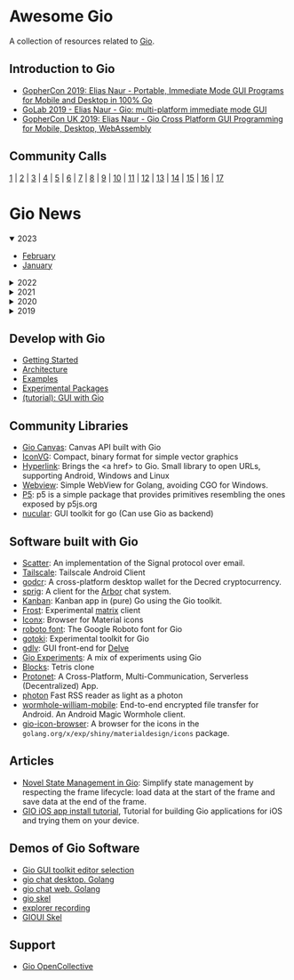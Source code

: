 # Awesome Gio

A collection of resources related to [Gio](https://gioui.org/).

## Introduction to Gio
* [GopherCon 2019: Elias Naur - Portable, Immediate Mode GUI Programs for Mobile and Desktop in 100% Go](https://www.youtube.com/watch?v=9D6eWP4peYM)
* [GoLab 2019 - Elias Naur - Gio: multi-platform immediate mode GUI](https://www.youtube.com/watch?v=DJLpRDSVxbc)
* [GopherCon UK 2019: Elias Naur - Gio Cross Platform GUI Programming for Mobile, Desktop, WebAssembly](https://www.youtube.com/watch?v=PxnL3-Sex3o)

## Community Calls
[1](https://www.youtube.com/watch?v=4qiHYE81nIE) |
[2](https://www.youtube.com/watch?v=zC-qffC7sz8) |
[3](https://www.youtube.com/watch?v=iD1ckwkqMuI) |
[4](https://www.youtube.com/watch?v=-LIbXfuzfS0) |
[5](https://www.youtube.com/watch?v=qK7eoSTckLg) |
[6](https://www.youtube.com/watch?v=X3-F22PWqKc) |
[7](https://www.youtube.com/watch?v=qVNucOG6gqM) |
[8](https://www.youtube.com/watch?v=DPhkfAJFDoI) |
[9](https://www.youtube.com/watch?v=fokSSaz3mbs) |
[10](https://www.youtube.com/watch?v=grLXZiTNBm8) |
[11](https://www.youtube.com/watch?v=HC4Cg78l-9U) |
[12](https://www.youtube.com/watch?v=tfVeijp_Btc) |
[13](https://www.youtube.com/watch?v=iwF0ntmC-g8) |
[14](https://www.youtube.com/watch?v=vbq865xTt-c) |
[15](https://www.youtube.com/watch?v=FOY4vhUoikU) |
[16](https://www.youtube.com/watch?v=qeAB5W2atKY) |
[17](https://www.youtube.com/watch?v=1g5bKeTouX4)

# Gio News

<details open>
<summary>2023</summary>

* [February](https://gioui.org/news/2023-02)
* [January](https://gioui.org/news/2023-01)
</details>

<details>
<summary>2022</summary>

* [December](https://gioui.org/news/2022-12)
* [November](https://gioui.org/news/2022-11)
* [October](https://gioui.org/news/2022-10)
* [September](https://gioui.org/news/2022-09)
* [August](https://gioui.org/news/2022-08)
* [July](https://gioui.org/news/2022-07)
* [June](https://gioui.org/news/2022-06)
* [May](https://lists.sr.ht/~eliasnaur/gio/%3CCAFcc3FSPjM%3DKcEa2AmR6qkQP-YMVsR-huerDkwwT0ZXoJ7gshQ%40mail.gmail.com%3E)
* [April](https://lists.sr.ht/~eliasnaur/gio/%3CCAFcc3FQo1q%2BcBd3Y6H_e%3DRvodcHnNW8Je6FHz4vqsQ7Nu1Oghg%40mail.gmail.com%3E)
* [March](https://lists.sr.ht/~eliasnaur/gio/%3CCAFcc3FSwzPb5BvoLK4sUgRFvUMcBk1_h3RqbmHVWceCRFLYs9Q%40mail.gmail.com%3E)
* [February](https://lists.sr.ht/~eliasnaur/gio/%3CCAFcc3FQPxxZOFFT-66s8eT5KM5%2BBAX4Wf-QwsK4h79X%2BAwBFCA%40mail.gmail.com%3E)
* [January + 0.5*February](https://lists.sr.ht/~eliasnaur/gio/%3CCAFcc3FSWbqzHkWpzsOBLD9J3GmDgD5S6wO6ZqVoRKLq41GkObQ%40mail.gmail.com%3E)
</details>

<details>
<summary>2021</summary>

* [December](https://lists.sr.ht/~eliasnaur/gio/%3CCAFcc3FR0ELue8DRipJS_Cq_QcBkS4r%2Bm0ZVqfuRQxEKpetPssg%40mail.gmail.com%3E)
* [November](https://lists.sr.ht/~eliasnaur/gio/%3CCAFcc3FTTjYQew%2BHXzOF-OoABrS47MK8Sf_qDFedubwjEbibbig%40mail.gmail.com%3E)
* [October](https://lists.sr.ht/~eliasnaur/gio/%3CCAFcc3FRcn-3TJ3N0JTSBfv1F61WJSSmjbmN5mwvRX98ChghVqA%40mail.gmail.com%3E)
* [September](https://lists.sr.ht/~eliasnaur/gio/%3CCAFcc3FQOmXb8i%3DvAZA3emTw%2BDUn5YJO4WUQQeVFzVY-zfGcgXg%40mail.gmail.com%3E)
* [August](https://lists.sr.ht/~eliasnaur/gio/%3CCAFcc3FQHP6EkPF-6Csorv6ZQHc_TbeVr7BtbzLXK%3DjpY3_OHqg%40mail.gmail.com%3E)
* [July](https://lists.sr.ht/~eliasnaur/gio/%3CCAFcc3FQF-z258qsHJko1WLhtK3P1Vp_5uAjHibfyMY60ULW1vw%40mail.gmail.com%3E)
* [June](https://lists.sr.ht/~eliasnaur/gio/%3CCAFcc3FRPnW9X6vTQLbadsdKOCwb1HM5yd3M8%2BLcAs7wubAET0A%40mail.gmail.com%3E)
* [May](https://lists.sr.ht/~eliasnaur/gio/%3CCAFcc3FTyqMKofES7L3kC-OjhkqkgVtbHsN4TMb6fws%3DOUKACAA%40mail.gmail.com%3E)
* [0.7*April](https://lists.sr.ht/~eliasnaur/gio/%3CCAFcc3FTTjuwpgvDtH8OxJ4bRP3x8-M9pLcA73_skWeJK4GTqog%40mail.gmail.com%3E)
* [(March + 0.3*April)](https://lists.sr.ht/~eliasnaur/gio/%3CCAFcc3FQcXKpmbvOodi5VE6MnwDRHdGs0KpDmjLjFgwetY7KeUw%40mail.gmail.com%3E)
* [February](https://lists.sr.ht/~eliasnaur/gio/%3CCAFcc3FTw42ZiMtrb-CeEyKcK%3DfqRFPu4ABydsQ93_Bi%2BXU%3DJqA%40mail.gmail.com%3E)
* [January](https://lists.sr.ht/~eliasnaur/gio/%3CCAFcc3FTeOFa%3D%3D9CuuRFBpHLVS8VDUJeggvsq3EpXHvmgq1zc3Q%40mail.gmail.com%3E)
</details>

<details>
<summary>2020</summary>

* [December](https://lists.sr.ht/~eliasnaur/gio/%3CCAFcc3FT9ckTfnMF4hjKim7o_q2u8-f_ZatmKyWO7%2BBUgpaTf4A%40mail.gmail.com%3E)
* [November](https://lists.sr.ht/~eliasnaur/gio/%3CCAFcc3FQKcL_-6AEK%3DQ7c-z_X29Tm_d4QpYWjdr2_P2P1HA2wFQ%40mail.gmail.com%3E)
* [October](https://lists.sr.ht/~eliasnaur/gio/%3CC6BDPG4TNM10.2GO1LJH3EF83E%40vendetta%3E)
* [August](https://lists.sr.ht/~eliasnaur/gio/%3CC4N9ZSRB761J.EGVHQQ5EHCJM%40themachine%3E)
* [July](https://lists.sr.ht/~eliasnaur/gio/%3CC3WYH51C7KE8.ZWWSUFA02DZY%40themachine%3E)
* [June](https://lists.sr.ht/~eliasnaur/gio/%3CC391UI3QW1VH.3IPCN4GELYV54%40themachine%3E)
* [May](https://lists.sr.ht/~eliasnaur/gio/%3CC2HUGIUUAE0K.7BXV54XYE05I%40themachine%3E)
* [April](https://lists.sr.ht/~eliasnaur/gio/%3CC1SDKC261IN4.3TN8HT3WHK1OK%40testmac%3E)
* [March](https://lists.sr.ht/~eliasnaur/gio/%3CC11X6PPMHM9C.1YULATSWV7AL0%40testmac%3E)
* [February](https://lists.sr.ht/~eliasnaur/gio/%3CC0CEVJ4DUL7J.3O0FATZ46ILQ6%40toolbox%3E)
* [January](https://lists.sr.ht/~eliasnaur/gio/%3CBZMX52GW66KW.PH0XPNFWMU3I%40testmac%3E)
</details>

<details>
<summary>2019</summary>

* [December](https://lists.sr.ht/~eliasnaur/gio/%3CBYWLTWTU8MFC.1OHQHYPX3TM5A%40testmac%3E)
* [November](https://lists.sr.ht/~eliasnaur/gio/%3CBY8SBB0RKDHU.1X0F4L2DGUBMB%40toolbox%3E)
* [October](https://lists.sr.ht/~eliasnaur/gio/%3CBXFS2E6WPR6G.2F1JS1VYEW3P9%40testmac%3E)
* [September](https://lists.sr.ht/~eliasnaur/gio/%3CBWQBMYQFDKDP.2B69M881AOXFX%40toolbox%3E)
* [August](https://lists.sr.ht/~eliasnaur/gio/%3CCAMAFT9VHD_8N92k1bKvR4ambpcnZD8WAqryKmtHR7kUNYgJoMw%40mail.gmail.com%3E)
</details>

## Develop with Gio
* [Getting Started](https://gioui.org/#getting-started)
* [Architecture](https://gioui.org/doc/architecture)
* [Examples](https://pkg.go.dev/gioui.org/example)
* [Experimental Packages](https://git.sr.ht/~whereswaldon/gio-x)
* [(tutorial): GUI with Gio](https://jonegil.github.io/gui-with-gio/)

## Community Libraries
* [Gio Canvas](https://github.com/ajstarks/giocanvas): Canvas API built with Gio
* [IconVG](https://github.com/reactivego/ivg): Compact, binary format for simple vector graphics
* [Hyperlink](https://github.com/inkeliz/giohyperlink): Brings the \<a href\> to Gio. Small library to open URLs, supporting Android, Windows and Linux
* [Webview](https://github.com/inkeliz/gowebview): Simple WebView for Golang, avoiding CGO for Windows.
* [P5](https://github.com/go-p5/p5): p5 is a simple package that provides primitives resembling the ones exposed by p5js.org
* [nucular](https://github.com/aarzilli/nucular): GUI toolkit for go (Can use Gio as backend)

## Software built with Gio
* [Scatter](https://scatter.im/): An implementation of the Signal protocol over email.
* [Tailscale](https://github.com/tailscale/tailscale-android): Tailscale Android Client
* [godcr](https://github.com/planetdecred/godcr): A cross-platform desktop wallet for the Decred cryptocurrency.
* [sprig](https://git.sr.ht/~whereswaldon/sprig): A client for the [Arbor](https://arbor.chat) chat system.
* [Kanban](https://git.sr.ht/~jackmordaunt/kanban): Kanban app in (pure) Go using the Gio toolkit.
* [Frost](https://git.sr.ht/~f4814n/frost): Experimental [matrix](https://matrix.org/) client
* [Iconx](https://git.sr.ht/~pierrec/giox/tree/main/item/cmd/iconx): Browser for Material icons
* [roboto font](https://git.sr.ht/~pierrec/roboto): The Google Roboto font for Gio
* [gotoki](https://git.sr.ht/~pierrec/gotoki): Experimental toolkit for Gio
* [gdlv](https://github.com/aarzilli/gdlv): GUI front-end for [Delve](https://github.com/go-delve/delve)
* [Gio Experiments](https://github.com/egonelbre/expgio): A mix of experiments using Gio
* [Blocks](https://github.com/pierrec/games): Tetris clone
* [Protonet](https://github.com/mearaj/protonet): A Cross-Platform, Multi-Communication, Serverless (Decentralized) App.
* [photon](https://git.sr.ht/~ghost08/photon) Fast RSS reader as light as a photon
* [wormhole-william-mobile](https://github.com/psanford/wormhole-william-mobile): End-to-end encrypted file transfer for Android. An Android Magic Wormhole client.
* [gio-icon-browser](https://github.com/steverusso/gio-icon-browser): A browser for the icons in the `golang.org/x/exp/shiny/materialdesign/icons` package.

## Articles
* [Novel State Management in Gio](https://jackmordaunt.srht.site/post/novel-state-management-in-gio/): Simplify state management by respecting the frame lifecycle: load data at the start of the frame and save data at the end of the frame.
* [GIO iOS app install tutorial](https://github.com/chmike/gioiostutorial), Tutorial for building Gio applications for iOS and trying them on your device.

## Demos of Gio Software
* [Gio GUI toolkit editor selection](https://www.youtube.com/watch?v=M2lY94WdcIs)
* [gio chat desktop. Golang](https://www.youtube.com/watch?v=bhtZ2yrnmmM)
* [gio chat web. Golang](https://www.youtube.com/watch?v=F4JjnHHMUDc)
* [gio skel](https://www.youtube.com/watch?v=eKAYunl39RI)
* [explorer recording](https://www.youtube.com/watch?v=Xl18CWijs4k)
* [GIOUI Skel](https://www.youtube.com/watch?v=6Ud-GddXwqU)
 
## Support
* [Gio OpenCollective](https://opencollective.com/gioui)
